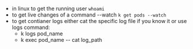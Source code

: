 - in linux to get the running user `whoami`
- to get live changes of a command --watch `k get pods --watch`
- to get contianer logs either cat the specific log file if you know it or use logs command:
  - k logs pod_name
  - k exec pod_name -- cat log_path